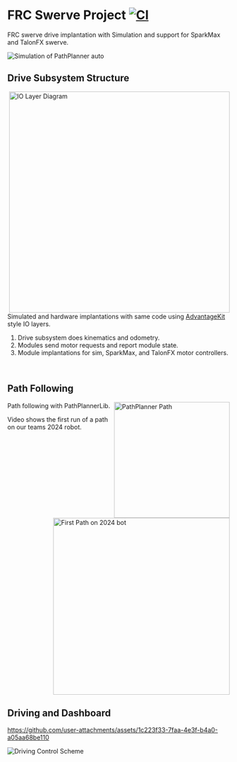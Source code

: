 
# FRC Swerve Project [![CI](https://github.com/MichaelLesirge/frc-swerve-drive/actions/workflows/main.yml/badge.svg)](https://github.com/MichaelLesirge/frc-swerve-drive/actions/workflows/main.yml)

FRC swerve drive implantation with Simulation and support for SparkMax and TalonFX swerve.

![Simulation of PathPlanner auto](https://github.com/user-attachments/assets/c266b861-9b09-45b3-a346-0fe8aa7c53b7)

## Drive Subsystem Structure

<img width="500" align="right" alt="IO Layer Diagram" src="https://github.com/user-attachments/assets/4af16fb7-9e0d-4936-b4a5-197d76bf141f" />

Simulated and hardware implantations with same code using [AdvantageKit](https://docs.advantagekit.org/data-flow/recording-inputs/io-interfaces) style IO layers.

<ol>
  <li>Drive subsystem does kinematics and odometry.</li>

  <li>Modules send motor requests and report module state.</li>

  <li>Module implantations for sim, SparkMax, and TalonFX motor controllers.</li>
</ol>

<br clear="right"/>

## Path Following

<img width="262" align="right" alt="PathPlanner Path" src="https://github.com/user-attachments/assets/5cd3b558-cc02-4c64-b1a7-37ac9434c72f" />
<img height="400" align="right" alt="First Path on 2024 bot" src="https://github.com/user-attachments/assets/51adb902-5abe-4c4c-bdb0-0999041a0d14" />
<p>
  Path following with PathPlannerLib.

  Video shows the first run of a path on our teams 2024 robot.
</p>

<br clear="right"/>

## Driving and Dashboard

https://github.com/user-attachments/assets/1c223f33-7faa-4e3f-b4a0-a05aa68be110

<img alt="Driving Control Scheme" src="https://github.com/user-attachments/assets/6b437824-4644-4ec0-b994-04d90ce4a73f" />
